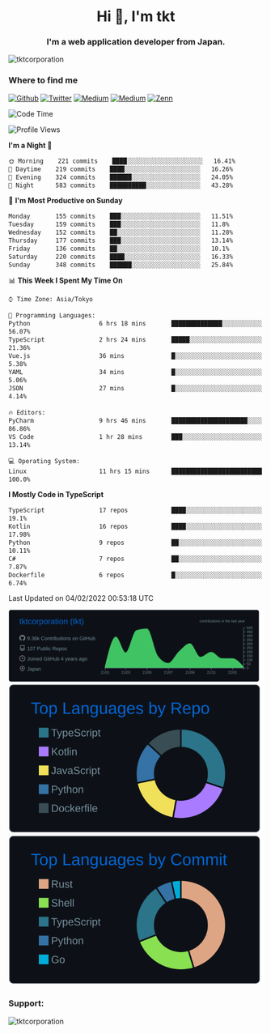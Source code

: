 <h1 align="center">Hi 👋, I'm tkt</h1>
<h3 align="center">I'm a web application developer from Japan.</h3>

<p align="left"> <img src="https://komarev.com/ghpvc/?username=tktcorporation&label=Profile%20views&color=0e75b6&style=flat" alt="tktcorporation" /> </p>

<h3>Where to find me</h3>
<p>
<a href="https://github.com/tktcorporation" target="_blank"><img alt="Github" src="https://img.shields.io/badge/GitHub-%2312100E.svg?&style=for-the-badge&logo=Github&logoColor=white" /></a>
<a href="https://twitter.com/tktcorporation" target="_blank"><img alt="Twitter" src="https://img.shields.io/badge/twitter-%231DA1F2.svg?&style=for-the-badge&logo=twitter&logoColor=white" /></a>
<a href="https://www.linkedin.com/in/tktcorporation" target="_blank"><img alt="Medium" src="https://img.shields.io/badge/linkdin-0a66c2.svg?&style=for-the-badge&logo=linkedin&logoColor=white" /></a>
<a href="https://qiita.com/tktcorporation" target="_blank"><img alt="Medium" src="https://img.shields.io/badge/qiita-55C500.svg?&style=for-the-badge&logo=qiita&logoColor=white" /></a>
<a href="https://zenn.dev/tktcorporation" target="_blank"><img alt="Zenn" src="https://img.shields.io/badge/Zenn-3EA8FF.svg?&style=for-the-badge&logo=Zenn&logoColor=white" /></a>
</p>
  
<!--START_SECTION:waka-->
![Code Time](http://img.shields.io/badge/Code%20Time-123%20hrs%2045%20mins-blue)

![Profile Views](http://img.shields.io/badge/Profile%20Views-4-blue)

**I'm a Night 🦉** 

```text
🌞 Morning    221 commits    ████░░░░░░░░░░░░░░░░░░░░░   16.41% 
🌆 Daytime    219 commits    ████░░░░░░░░░░░░░░░░░░░░░   16.26% 
🌃 Evening    324 commits    ██████░░░░░░░░░░░░░░░░░░░   24.05% 
🌙 Night      583 commits    ██████████░░░░░░░░░░░░░░░   43.28%

```
📅 **I'm Most Productive on Sunday** 

```text
Monday       155 commits    ███░░░░░░░░░░░░░░░░░░░░░░   11.51% 
Tuesday      159 commits    ███░░░░░░░░░░░░░░░░░░░░░░   11.8% 
Wednesday    152 commits    ██░░░░░░░░░░░░░░░░░░░░░░░   11.28% 
Thursday     177 commits    ███░░░░░░░░░░░░░░░░░░░░░░   13.14% 
Friday       136 commits    ██░░░░░░░░░░░░░░░░░░░░░░░   10.1% 
Saturday     220 commits    ████░░░░░░░░░░░░░░░░░░░░░   16.33% 
Sunday       348 commits    ██████░░░░░░░░░░░░░░░░░░░   25.84%

```


📊 **This Week I Spent My Time On** 

```text
⌚︎ Time Zone: Asia/Tokyo

💬 Programming Languages: 
Python                   6 hrs 18 mins       ██████████████░░░░░░░░░░░   56.07% 
TypeScript               2 hrs 24 mins       █████░░░░░░░░░░░░░░░░░░░░   21.36% 
Vue.js                   36 mins             █░░░░░░░░░░░░░░░░░░░░░░░░   5.38% 
YAML                     34 mins             █░░░░░░░░░░░░░░░░░░░░░░░░   5.06% 
JSON                     27 mins             █░░░░░░░░░░░░░░░░░░░░░░░░   4.14%

🔥 Editors: 
PyCharm                  9 hrs 46 mins       █████████████████████░░░░   86.86% 
VS Code                  1 hr 28 mins        ███░░░░░░░░░░░░░░░░░░░░░░   13.14%

💻 Operating System: 
Linux                    11 hrs 15 mins      █████████████████████████   100.0%

```

**I Mostly Code in TypeScript** 

```text
TypeScript               17 repos            ████░░░░░░░░░░░░░░░░░░░░░   19.1% 
Kotlin                   16 repos            ████░░░░░░░░░░░░░░░░░░░░░   17.98% 
Python                   9 repos             ██░░░░░░░░░░░░░░░░░░░░░░░   10.11% 
C#                       7 repos             ██░░░░░░░░░░░░░░░░░░░░░░░   7.87% 
Dockerfile               6 repos             █░░░░░░░░░░░░░░░░░░░░░░░░   6.74%

```



 Last Updated on 04/02/2022 00:53:18 UTC
<!--END_SECTION:waka-->

[![](https://raw.githubusercontent.com/tktcorporation/tktcorporation/master/profile-summary-card-output/github_dark/0-profile-details.svg)](https://github.com/vn7n24fzkq/github-profile-summary-cards)
[![](https://raw.githubusercontent.com/tktcorporation/tktcorporation/master/profile-summary-card-output/github_dark/1-repos-per-language.svg)](https://github.com/vn7n24fzkq/github-profile-summary-cards) [![](https://raw.githubusercontent.com/tktcorporation/tktcorporation/master/profile-summary-card-output/github_dark/2-most-commit-language.svg)](https://github.com/vn7n24fzkq/github-profile-summary-cards)

<h3 align="left">Support:</h3>
<p><a href="https://www.buymeacoffee.com/tktcorporation"> <img align="left" src="https://cdn.buymeacoffee.com/buttons/v2/default-yellow.png" height="50" width="210" alt="tktcorporation" /></a></p><br><br>
